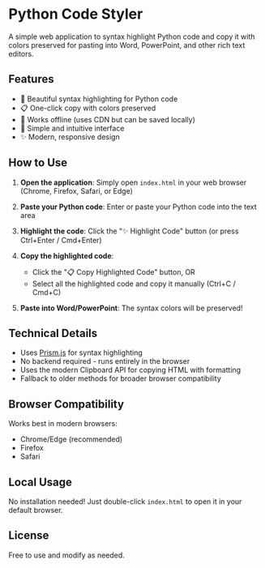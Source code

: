 # Python Code Styler

A simple web application to syntax highlight Python code and copy it with colors preserved for pasting into Word, PowerPoint, and other rich text editors.

## Features

- 🎨 Beautiful syntax highlighting for Python code
- 📋 One-click copy with colors preserved
- 💾 Works offline (uses CDN but can be saved locally)
- 🎯 Simple and intuitive interface
- ✨ Modern, responsive design

## How to Use

1. **Open the application**: Simply open `index.html` in your web browser (Chrome, Firefox, Safari, or Edge)

2. **Paste your Python code**: Enter or paste your Python code into the text area

3. **Highlight the code**: Click the "✨ Highlight Code" button (or press Ctrl+Enter / Cmd+Enter)

4. **Copy the highlighted code**: 
   - Click the "📋 Copy Highlighted Code" button, OR
   - Select all the highlighted code and copy it manually (Ctrl+C / Cmd+C)

5. **Paste into Word/PowerPoint**: The syntax colors will be preserved!

## Technical Details

- Uses [Prism.js](https://prismjs.com/) for syntax highlighting
- No backend required - runs entirely in the browser
- Uses the modern Clipboard API for copying HTML with formatting
- Fallback to older methods for broader browser compatibility

## Browser Compatibility

Works best in modern browsers:
- Chrome/Edge (recommended)
- Firefox
- Safari

## Local Usage

No installation needed! Just double-click `index.html` to open it in your default browser.

## License

Free to use and modify as needed.

